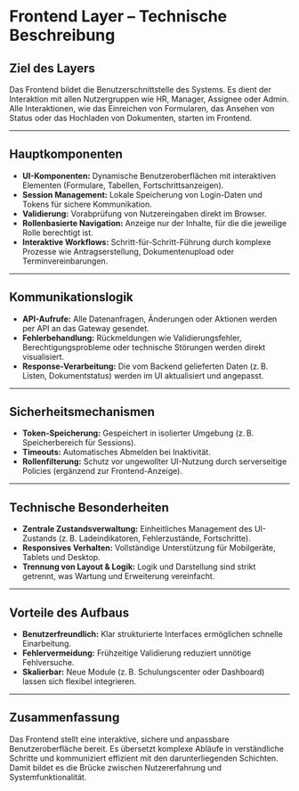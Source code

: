 # Frontend Layer – Technische Beschreibung

## Ziel des Layers

Das Frontend bildet die Benutzerschnittstelle des Systems. Es dient der Interaktion mit allen Nutzergruppen wie HR, Manager, Assignee oder Admin. Alle Interaktionen, wie das Einreichen von Formularen, das Ansehen von Status oder das Hochladen von Dokumenten, starten im Frontend.

---

## Hauptkomponenten

- **UI-Komponenten:** Dynamische Benutzeroberflächen mit interaktiven Elementen (Formulare, Tabellen, Fortschrittsanzeigen).
- **Session Management:** Lokale Speicherung von Login-Daten und Tokens für sichere Kommunikation.
- **Validierung:** Vorabprüfung von Nutzereingaben direkt im Browser.
- **Rollenbasierte Navigation:** Anzeige nur der Inhalte, für die die jeweilige Rolle berechtigt ist.
- **Interaktive Workflows:** Schritt-für-Schritt-Führung durch komplexe Prozesse wie Antragserstellung, Dokumentenupload oder Terminvereinbarungen.

---

## Kommunikationslogik

- **API-Aufrufe:** Alle Datenanfragen, Änderungen oder Aktionen werden per API an das Gateway gesendet.
- **Fehlerbehandlung:** Rückmeldungen wie Validierungsfehler, Berechtigungsprobleme oder technische Störungen werden direkt visualisiert.
- **Response-Verarbeitung:** Die vom Backend gelieferten Daten (z. B. Listen, Dokumentstatus) werden im UI aktualisiert und angepasst.

---

## Sicherheitsmechanismen

- **Token-Speicherung:** Gespeichert in isolierter Umgebung (z. B. Speicherbereich für Sessions).
- **Timeouts:** Automatisches Abmelden bei Inaktivität.
- **Rollenfilterung:** Schutz vor ungewollter UI-Nutzung durch serverseitige Policies (ergänzend zur Frontend-Anzeige).

---

## Technische Besonderheiten

- **Zentrale Zustandsverwaltung:** Einheitliches Management des UI-Zustands (z. B. Ladeindikatoren, Fehlerzustände, Fortschritte).
- **Responsives Verhalten:** Vollständige Unterstützung für Mobilgeräte, Tablets und Desktop.
- **Trennung von Layout & Logik:** Logik und Darstellung sind strikt getrennt, was Wartung und Erweiterung vereinfacht.

---

## Vorteile des Aufbaus

- **Benutzerfreundlich:** Klar strukturierte Interfaces ermöglichen schnelle Einarbeitung.
- **Fehlervermeidung:** Frühzeitige Validierung reduziert unnötige Fehlversuche.
- **Skalierbar:** Neue Module (z. B. Schulungscenter oder Dashboard) lassen sich flexibel integrieren.

---

## Zusammenfassung

Das Frontend stellt eine interaktive, sichere und anpassbare Benutzeroberfläche bereit. Es übersetzt komplexe Abläufe in verständliche Schritte und kommuniziert effizient mit den darunterliegenden Schichten. Damit bildet es die Brücke zwischen Nutzererfahrung und Systemfunktionalität.